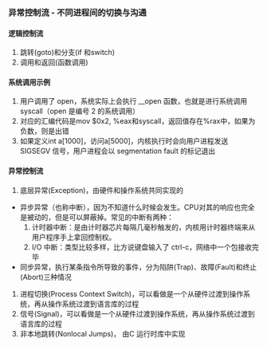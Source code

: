 ### 异常控制流 - 不同进程间的切换与沟通

#### 逻辑控制流
1. 跳转(goto)和分支(if 和switch)
1. 调用和返回(函数调用)

#### 系统调用示例
1. 用户调用了 open，系统实际上会执行 __open 函数，也就是进行系统调用 syscall（open 是编号 2 的系统调用）
1. 对应的汇编代码是mov $0x2, %eax和syscall，返回值存在%rax中，如果为负数，则是出错
1. 如果定义int a[1000]，访问a[5000]，内核执行时会向用户进程发送 SIGSEGV 信号，用户进程会以 segmentation fault 的标记退出

#### 异常控制流
1. 底层异常(Exception)，由硬件和操作系统共同实现的
  * 异步异常（也称中断），因为不知道什么时候会发生。CPU对其的响应也完全是被动的，但是可以屏蔽掉。常见的中断有两种：
    1. 计时器中断：是由计时器芯片每隔几毫秒触发的，内核用计时器终端来从用户程序手上拿回控制权。
    1. I/O 中断：类型比较多样，比方说键盘输入了 ctrl-c，网络中一个包接收完毕
  * 同步异常，执行某条指令所导致的事件，分为陷阱(Trap)、故障(Fault)和终止(Abort)三种情况
1. 进程切换(Process Context Switch)，可以看做是一个从硬件过渡到操作系统，再从操作系统过渡到语言库的过程
1. 信号(Signal)，可以看做是一个从硬件过渡到操作系统，再从操作系统过渡到语言库的过程
1. 非本地跳转(Nonlocal Jumps)， 由C 运行时库中实现

